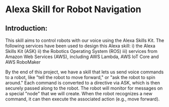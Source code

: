 # Alexa Skill for Robot Navigation

## Introduction:
This skill aims to control robots with our voice using the Alexa Skills Kit. The following services have been used to design this Alexa skill:
i)   the Alexa Skills Kit (ASK)
ii)  the Robotics Operating System (ROS)
iii) services from Amazon Web Services (AWS), including AWS Lambda, AWS IoT Core and AWS RoboMaker

By the end of this project, we have a skill that lets us send voice commands to a robot, like "tell the robot to move forward," or "ask the robot to spin around." Each command is converted to a directive via ASK, which is then securely passed along to the robot. The robot will monitor for messages on a special "node" that we will create. When the robot recognizes a new command, it can then execute the associated action (e.g., move forward).
